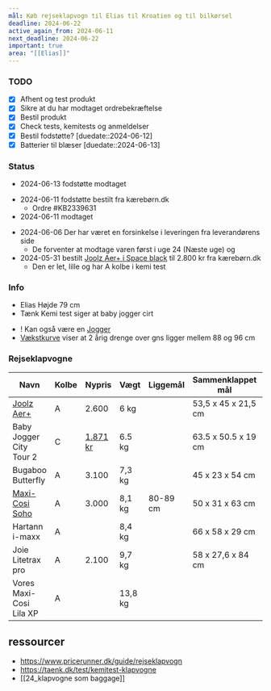 ```yaml
---
mål: Køb rejseklapvogn til Elias til Kroatien og til bilkørsel
deadline: 2024-06-22
active_again_from: 2024-06-11
next_deadline: 2024-06-22
important: true
area: "[[Elias]]"
---
```

### TODO
- [x] Afhent og test produkt
- [x] Sikre at du har modtaget ordrebekræftelse
- [x] Bestil produkt
- [x] Check tests, kemitests og anmeldelser
- [x] Bestil fodstøtte? [duedate::2024-06-12]
- [x] Batterier til blæser [duedate::2024-06-13]
### Status
* 2024-06-13 fodstøtte modtaget 
- 2024-06-11 fodstøtte bestilt fra kærebørn.dk
	- Ordre \#KB2339631
- 2024-06-11 modtaget
* 2024-06-06 Der har været en forsinkelse i leveringen fra leverandørens side 
	* De forventer at modtage varen først i uge 24 (Næste uge) og 
* 2024-05-31 bestilt [Joolz Aer+ i Space black](https://www.kaereboern.dk/shop/paa-tur/klapvogne/joolz-aer-refined-black/) til 2.800 kr  fra kærebørn.dk
	* Den er let, lille og har A kolbe i kemi test  
### Info
- Elias Højde 79 cm
- Tænk Kemi test siger at baby jogger cirt 
* ! Kan også være en [Jogger](https://www.babysam.dk/city-tour-2-pitch-black-onesize) 
* [Vækstkurve](https://www.sundhed.dk/borger/patienthaandbogen/boern/illustrationer/tegning/vaekstkurve-drenge-0-20/ ) viser at 2 årig drenge over gns ligger mellem 88 og 96 cm
### Rejseklapvogne 
| **Navn**                                                                                                                      | **Kolbe** | **Nypris**                                                                                                    | **Vægt** | Liggemål | Sammenklappet mål   |     |
| ----------------------------------------------------------------------------------------------------------------------------- | --------- | ------------------------------------------------------------------------------------------------------------- | -------- | -------- | ------------------- | --- |
| [Joolz  <br>Aer+](https://halokids.dk/collections/joolz/products/310016-stone-grey-joolz-joolz-aer-stone-grey-stone-grey)<br> | A         | 2.600                                                                                                         | 6 kg     |          | 53,5 x 45 x 21,5 cm | ✔️  |
| Baby Jogger City Tour 2                                                                                                       | C         | [1.871 kr](https://www.jollyroom.dk/vogne/klapvogne/rejseklapvogne/baby-jogger-city-tour-2-sulky-shadow-grey) | 6.5 kg   |          | 63.5 x 50.5 x 19 cm |     |
| Bugaboo Butterfly                                                                                                             | A         | 3.100                                                                                                         | 7,3 kg   |          | 45 x 23 x 54 cm     |     |
| [Maxi-Cosi Soho](https://www.babysam.dk/soho-essential-graphite-onesize)                                                      | A         | 3.000                                                                                                         | 8,1 kg   | 80-89 cm | 50 x 31 x  63 cm    |     |
| Hartann i-maxx                                                                                                                | A         |                                                                                                               | 8,4 kg   |          | 66 x 58 x 29 cm     |     |
| Joie<br>Litetrax pro                                                                                                          | A         | 2.100                                                                                                         | 9,7 kg   |          | 58 x 27,6 x 84 cm   |     |
| Vores Maxi-Cosi  <br>Lila XP                                                                                                  | A         |                                                                                                               | 13,8 kg  |          |                     |     |

## ressourcer
- https://www.pricerunner.dk/guide/rejseklapvogn
- https://taenk.dk/test/kemitest-klapvogne
- [[24_klapvogne som baggage]]